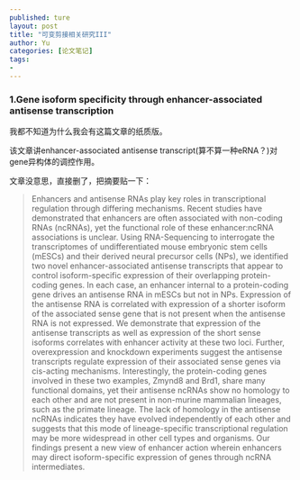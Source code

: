 ```yaml
---
published: ture
layout: post
title: "可变剪接相关研究III"
author: Yu
categories: [论文笔记]
tags:
-
---
```


### 1.Gene isoform specificity through enhancer-associated antisense transcription

我都不知道为什么我会有这篇文章的纸质版。

该文章讲enhancer-associated antisense transcript(算不算一种eRNA？)对gene异构体的调控作用。

文章没意思，直接删了，把摘要贴一下：

> Enhancers and antisense RNAs play key roles in transcriptional regulation through differing mechanisms. Recent studies have demonstrated that enhancers are often associated with non-coding RNAs (ncRNAs), yet the functional role of these enhancer:ncRNA associations is unclear. Using RNA-Sequencing to interrogate the transcriptomes of undifferentiated mouse embryonic stem cells (mESCs) and their derived neural precursor cells (NPs), we identified two novel enhancer-associated antisense transcripts that appear to control isoform-specific expression of their overlapping protein-coding genes. In each case, an enhancer internal to a protein-coding gene drives an antisense RNA in mESCs but not in NPs. Expression of the antisense RNA is correlated with expression of a shorter isoform of the associated sense gene that is not present when the antisense RNA is not expressed. We demonstrate that expression of the antisense transcripts as well as expression of the short sense isoforms correlates with enhancer activity at these two loci. Further, overexpression and knockdown experiments suggest the antisense transcripts regulate expression of their associated sense genes via cis-acting mechanisms. Interestingly, the protein-coding genes involved in these two examples, Zmynd8 and Brd1, share many functional domains, yet their antisense ncRNAs show no homology to each other and are not present in non-murine mammalian lineages, such as the primate lineage. The lack of homology in the antisense ncRNAs indicates they have evolved independently of each other and suggests that this mode of lineage-specific transcriptional regulation may be more widespread in other cell types and organisms. Our findings present a new view of enhancer action wherein enhancers may direct isoform-specific expression of genes through ncRNA intermediates.


